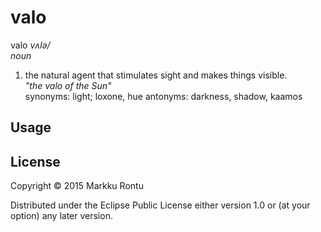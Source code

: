 valo
======
valo
_vʌlə/_<br>
_noun_

1. the natural agent that stimulates sight and makes things visible.<br>
_"the valo of the Sun"_<br>
synonyms: light; loxone, hue
antonyms: darkness, shadow, kaamos

## Usage

## License

Copyright © 2015 Markku Rontu

Distributed under the Eclipse Public License either version 1.0 or (at
your option) any later version.
